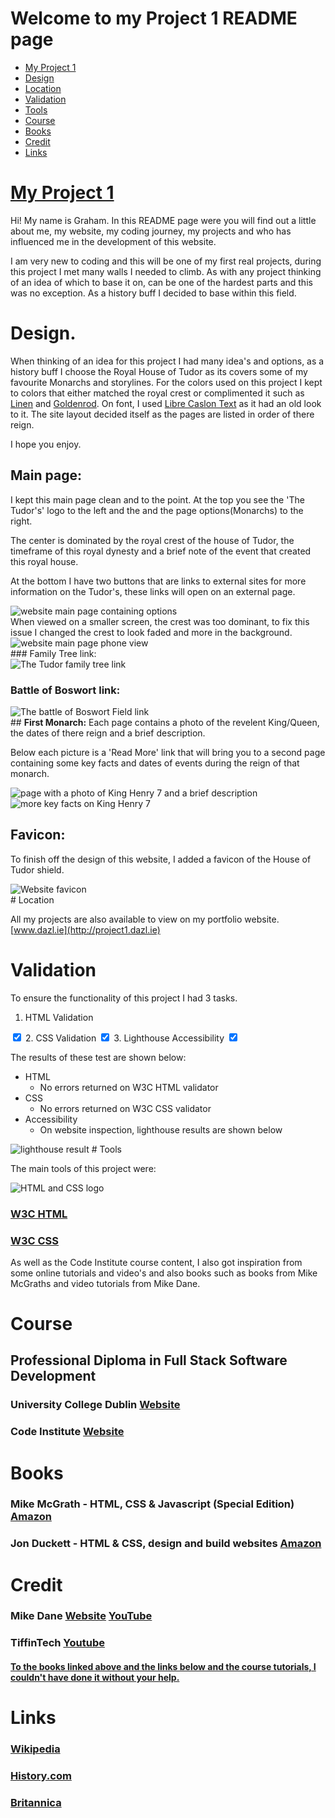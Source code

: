 # Welcome to my Project 1 README page

<ul class="navlist">
                <li><a href="#my project 1">My Project 1</a></li>
                <li><a href="#design">Design</a></li>
                <li><a href="#location">Location</a></li>
                <li><a href="#validation">Validation</a></li>
                <li><a href="#tools">Tools</a></li>
                <li><a href="#course">Course</a></li>
                <li><a href="#books">Books</a></li>
                <li><a href="#credit">Credit</a></li>
                <li><a href="#links">Links</a></li>
            </ul>

# [My Project 1](http://project1.dazl.ie)

Hi! My name is Graham. In this README page were you will find out a little about me, my website, my coding journey, my projects and who has influenced me in the development of this website.

I am very new to coding and this will be one of my first real projects, during this project I met many walls I needed to climb. As with any project thinking of an idea of which to base it on, can be one of the hardest parts and this was no exception. As a history buff I decided to base within this field.
# Design.

When thinking of an idea for this project I had many idea's and options, as a history buff I choose the Royal House of Tudor as its covers some of my favourite Monarchs and storylines. For the colors used on this project I kept to colors that either matched the royal crest or complimented it such as <u>Linen</u> and <u>Goldenrod</u>. On font, I used <u>Libre Caslon Text</u> as it had an old look to it. The site layout decided itself as the pages are listed in order of there reign.

 I hope you enjoy.

##  <b>Main page:</b>
I kept this main page clean and to the point. At the top you see the 'The Tudor's' logo to the left and the and the page options(Monarchs) to the right.

The center is dominated by the royal crest of the house of Tudor, the timeframe of this royal dynesty and a brief note of the event that created this royal house.

At the bottom I have two buttons that are links to external sites for more information on the Tudor's, these links will open on an external page.
<div>
<img title="Main Page" alt="website main page containing options" src="assets/images/readme1.png";>
</div>
When viewed on a smaller screen, the crest was too dominant, to fix this issue I changed the crest to look faded and more in the background.
<div>
<img title="Main Page" alt="website main page phone view" src="assets/images/phone_view.jpg";>
</div>
### Family Tree link:
<div>
<img title="family tree" alt="The Tudor family tree link" src="assets/images/readme4.png";>
</div>

### Battle of Boswort link:
<div>
<img title="battle of boswort" alt="The battle of Boswort Field link" src="assets/images/readme5.png";>
</div>
## <b>First Monarch:</b>
Each page contains a photo of the revelent King/Queen, the dates of there reign and a brief description.

Below each picture is a 'Read More' link that will bring you to a second page containing some key facts and dates of events during the reign of that monarch.

<div>
<img title="Henry VII" alt="page with a photo of King Henry 7 and a brief description" src="assets/images/readme2.png";>
<img title="Henry VII" alt="more key facts on King Henry 7" src="assets/images/readme3.png";>
</div>

## <b>Favicon:</b>
To finish off the design of this website, I added a favicon of the House of Tudor shield.

<div>
<img title="favicon" alt="Website favicon" src="assets/images/favicon.png";>
</div>
# Location

All my projects are also available to view on my portfolio website.
[www.dazl.ie](http://project1.dazl.ie)

# Validation
To ensure the functionality of this project I had 3 tasks.
1. HTML Validation
<input type="checkbox" input checked>
2. CSS Validation
<input type="checkbox" input checked>
3. Lighthouse Accessibility
<input type="checkbox" input checked>

The results of these test are shown below:

<ul>
<li>HTML <ul style="list-style-type:circle"><li>No errors returned on W3C HTML validator</li></ul>
</li>
<li>CSS <ul style="list-style-type:circle"><li>No errors returned on W3C CSS validator</li></ul>
</li>
<li>Accessibility <ul style="list-style-type:circle"><li>On website inspection, lighthouse results are shown below</li></ul>
</li>
</ul>
<img title="lighthouse" alt="lighthouse result" src="assets/images/lighthouse.png";>
# Tools

The main tools of this project were:
<div>
<img title="main tools" alt="HTML and CSS logo" src="assets/images/tools1.png";>
</div>

### [W3C HTML](https://www.w3schools.com/html/default.asp)
### [W3C CSS](https://www.w3schools.com/cssref/index.php)


As well as the Code Institute course content, I also got inspiration from some
online tutorials and video's and also books such as  books from Mike McGraths and video tutorials from Mike Dane.

# Course

## Professional Diploma in Full Stack Software Development
### University College Dublin [Website](https://www.ucd.ie/professionalacademy/why-ucd-professional-academy/)

### Code Institute [Website](https://codeinstitute.net/ie/full-stack-software-development-diploma/?utm_term=code%20institute&utm_campaign=CI+-+IRL+-+Search+-+Brand&utm_source=adwords&utm_medium=ppc&hsa_acc=8983321581&hsa_cam=14304747355&hsa_grp=128775288169&hsa_ad=595155717776&hsa_src=g&hsa_tgt=kwd-342001843376&hsa_kw=code%20institute&hsa_mt=p&hsa_net=adwords&hsa_ver=3&gclid=Cj0KCQjwnvOaBhDTARIsAJf8eVOdV0BAxB5DwdTrFB9AvR5tJ73tLtvCsSeHDsSSq9e1gNbiXiNLTZQaAkyKEALw_wcB)

# Books

### Mike McGrath - HTML, CSS & Javascript (Special Edition) [Amazon](https://www.amazon.co.uk/HTML-CSS-JavaScript-easy-steps/dp/184078878X/ref=asc_df_184078878X/?tag=googshopuk-21&linkCode=df0&hvadid=430989472982&hvpos=&hvnetw=g&hvrand=4859645684734044070&hvpone=&hvptwo=&hvqmt=&hvdev=c&hvdvcmdl=&hvlocint=&hvlocphy=20487&hvtargid=pla-921516488553&psc=1&th=1&psc=1&tag=&ref=&adgrpid=97419294662&hvpone=&hvptwo=&hvadid=430989472982&hvpos=&hvnetw=g&hvrand=4859645684734044070&hvqmt=&hvdev=c&hvdvcmdl=&hvlocint=&hvlocphy=20487&hvtargid=pla-921516488553)

### Jon Duckett - HTML & CSS, design and build websites [Amazon](https://www.amazon.co.uk/HTML-CSS-Design-Build-Websites/dp/1118008189/ref=asc_df_1118008189/?tag=googshopuk-21&linkCode=df0&hvadid=310831942794&hvpos=&hvnetw=g&hvrand=9245307914514372249&hvpone=&hvptwo=&hvqmt=&hvdev=c&hvdvcmdl=&hvlocint=&hvlocphy=20487&hvtargid=pla-425752469964&psc=1&th=1&psc=1)

# Credit

### Mike Dane [Website](https://www.mikedane.com/) [YouTube](https://www.youtube.com/c/GiraffeAcademy)

### TiffinTech [Youtube](https://www.youtube.com/c/TiffInTech/about)

#### <u>To the books linked above and the links below and the course tutorials, I couldn't have done it without your help.</u>



# Links

### [Wikipedia](https://en.wikipedia.org)
### [History.com](https://www.history.com)
### [Britannica](https://www.britannica.com)
